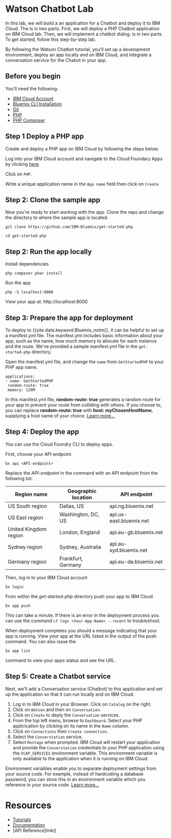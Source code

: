 # Watson Chatbot Lab

In this lab, we will build a an application for a Chatbot and deploy it to IBM Cloud. The is in two parts. First, we will deploy a PHP Chatbot application on IBM Cloud lab. Then, we will implement a chatbot dialog. is in two parts. To get started, follow this step-by-step lab.

By following the Watson Chatbot tutorial, you'll set up a development environment, deploy an app locally and on IBM Cloud, and integrate a conversation service for the Chabot in your app.

## Before you begin

You'll need the following:
* [IBM Cloud Account](https://console.ng.bluemix.net/registration/)
* [Bluemix CLI Installation](https://console.bluemix.net/docs/cli/reference/bluemix_cli/all_versions.html#ibm-cloud-cli-installer-all-versions)
* [Git](https://git-scm.com/downloads)
* [PHP](http://php.net/downloads.php)
* [PHP Composer](https://getcomposer.org/download/)


## Step 1 Deploy a PHP app

Create and deploy a PHP app on IBM Cloud by following the steps below.

Log into your IBM Cloud account and navigate to the Cloud Foundary Apps by clicking [here](https://console.bluemix.net/catalog/?taxonomyNavigation=cf-apps&category=cf-apps).

Click on `PHP`.

Write a unique application name in the `App name` field then click on `Create`

## Step 2: Clone the sample app

Now you're ready to start working with the app. Clone the repo and change the directory to where the sample app is located.
  ```
git clone https://github.com/IBM-Bluemix/get-started-php
  ```
  ```
cd get-started-php
  ```

## Step 2: Run the app locally

Install dependencies
```
php composer.phar install
```

Run the app
  ```
php -S localhost:8000
  ```

View your app at: http://localhost:8000

## Step 3: Prepare the app for deployment

To deploy to {{site.data.keyword.Bluemix_notm}}, it can be helpful to set up a manifest.yml file. The manifest.yml includes basic information about your app, such as the name, how much memory to allocate for each instance and the route. We've provided a sample manifest.yml file in the `get-started-php` directory.

Open the manifest.yml file, and change the `name` from `GetStartedPHP` to your PHP app name.

  ```
 applications:
 - name: GetStartedPHP
   random-route: true
   memory: 128M
  ```

In this manifest.yml file, **random-route: true** generates a random route for your app to prevent your route from colliding with others.  If you choose to, you can replace **random-route: true** with **host: myChosenHostName**, supplying a host name of your choice. [Learn more...](/docs/manageapps/depapps.html#appmanifest)

## Step 4: Deploy the app

You can use the Cloud Foundry CLI to deploy apps.

First, choose your API endpoint
   ```
bx api <API-endpoint>
   ```

Replace the *API-endpoint* in the command with an API endpoint from the following list.

| **Region name** | **Geographic location** | **API endpoint** |
|-----------------|-------------------------|-------------------|
| US South region | Dallas, US | api.ng.bluemix.net |
| US East region | Washington, DC, US | api.us-east.bluemix.net |
| United Kingdom region | London, England | api.eu-gb.bluemix.net |
| Sydney region | Sydney, Australia | api.au-syd.bluemix.net |
| Germany region | Frankfurt, Germany | api.eu-de.bluemix.net |


Then, log in to your IBM Cloud account

   ```
bx login
   ```


 From within the *get-started-php* directory push your app to IBM Cloud
   ```
bx app push
   ```

 This can take a minute. If there is an error in the deployment process you can use the command `cf logs <Your-App-Name> --recent` to troubleshoot.

 When deployment completes you should a message indicating that your app is running.  View your app at the URL listed in the output of the push command.  You can also issue the
  ```
bx app list
  ```
  
 command to view your apps status and see the URL.

## Step 5: Create a Chatbot service

Next, we'll add a Conversation service (Chatbot) to this application and set up the application so that it can run locally and on IBM Cloud.

1. Log in to IBM Cloud in your Browser. Click on `Catalog` on the right.
2. Click on `Watson` and then on `Conversation`.
3. Click on `Create` to deply the `Conversation` services.
4. From the top left menu, browse to `Dashboard`. Select your PHP applcication by clicking on its name in the `Name` column.
5. Click on `Connections` then `Create connection`.
6. Select the `Converstation` service.
4. Select `Restage` when prompted. IBM Cloud will restart your application and provide the `Converstation` credentials to your PHP application using the `VCAP_SERVICES` environment variable. This environment variable is only available to the application when it is running on IBM Cloud.

Environment variables enable you to separate deployment settings from your source code. For example, instead of hardcoding a database password, you can store this in an environment variable which you reference in your source code. [Learn more...](/docs/manageapps/depapps.html#app_env)


# Resources

* [Tutorials](link)
* [Documentation](limnk)
* [API Reference]link()
